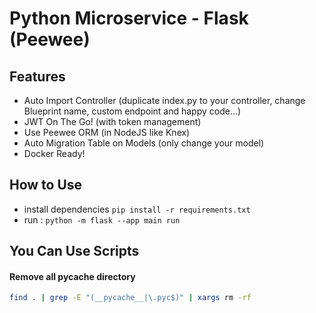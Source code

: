 # Python Microservice - Flask (Peewee)

## Features
- Auto Import Controller (duplicate index.py to your controller, change Blueprint name, custom endpoint and happy code...)
- JWT On The Go! (with token management)
- Use Peewee ORM (in NodeJS like Knex)
- Auto Migration Table on Models (only change your model)
- Docker Ready!

## How to Use
- install dependencies `pip install -r requirements.txt`
- run : `python -m flask --app main run`

## You Can Use Scripts
#### Remove all __pycache__ directory
```bash
find . | grep -E "(__pycache__|\.pyc$)" | xargs rm -rf
```